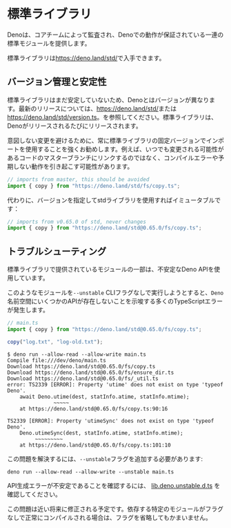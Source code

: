 # 標準ライブラリ

Denoは、コアチームによって監査され、Denoでの動作が保証されている一連の標準モジュールを提供します。

標準ライブラリは<https://deno.land/std/>で入手できます。

## バージョン管理と安定性

標準ライブラリはまだ安定していないため、Denoとはバージョンが異なります。最新のリリースについては、<https://deno.land/std/>または<https://deno.land/std/version.ts>。を参照してください。標準ライブラリは、Denoがリリースされるたびにリリースされます。

意図しない変更を避けるために、常に標準ライブラリの固定バージョンでインポートを使用することを強くお勧めします。例えば、いつでも変更される可能性があるコードのマスターブランチにリンクするのではなく、コンパイルエラーや予期しない動作を引き起こす可能性があります。

```typescript
// imports from master, this should be avoided
import { copy } from "https://deno.land/std/fs/copy.ts";
```

代わりに、バージョンを指定してstdライブラリを使用すればイミュータブルです：

```typescript
// imports from v0.65.0 of std, never changes
import { copy } from "https://deno.land/std@0.65.0/fs/copy.ts";
```

## トラブルシューティング

標準ライブラリで提供されているモジュールの一部は、不安定なDeno APIを使用しています。 

このようなモジュールを`--unstable` CLIフラグなしで実行しようとすると、`Deno`名前空間にいくつかのAPIが存在しないことを示唆する多くのTypeScriptエラーが発生します。

```typescript
// main.ts
import { copy } from "https://deno.land/std@0.65.0/fs/copy.ts";

copy("log.txt", "log-old.txt");
```

```shell
$ deno run --allow-read --allow-write main.ts
Compile file:///dev/deno/main.ts
Download https://deno.land/std@0.65.0/fs/copy.ts
Download https://deno.land/std@0.65.0/fs/ensure_dir.ts
Download https://deno.land/std@0.65.0/fs/_util.ts
error: TS2339 [ERROR]: Property 'utime' does not exist on type 'typeof Deno'.
    await Deno.utime(dest, statInfo.atime, statInfo.mtime);
               ~~~~~
    at https://deno.land/std@0.65.0/fs/copy.ts:90:16

TS2339 [ERROR]: Property 'utimeSync' does not exist on type 'typeof Deno'.
    Deno.utimeSync(dest, statInfo.atime, statInfo.mtime);
         ~~~~~~~~~
    at https://deno.land/std@0.65.0/fs/copy.ts:101:10
```

この問題を解決するには、`--unstable`フラグを追加する必要があります:

```shell
deno run --allow-read --allow-write --unstable main.ts
```

API生成エラーが不安定であることを確認するには、
[lib.deno.unstable.d.ts](https://github.com/denoland/deno/blob/master/cli/dts/lib.deno.unstable.d.ts)
を確認してください。

この問題は近い将来に修正される予定です。依存する特定のモジュールがフラグなしで正常にコンパイルされる場合は、フラグを省略してもかまいません。
